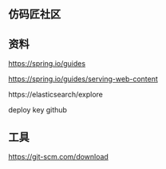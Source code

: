 ## 仿码匠社区

## 资料
https://spring.io/guides

https://spring.io/guides/serving-web-content

https://elasticsearch/explore

deploy key github





## 工具
https://git-scm.com/download